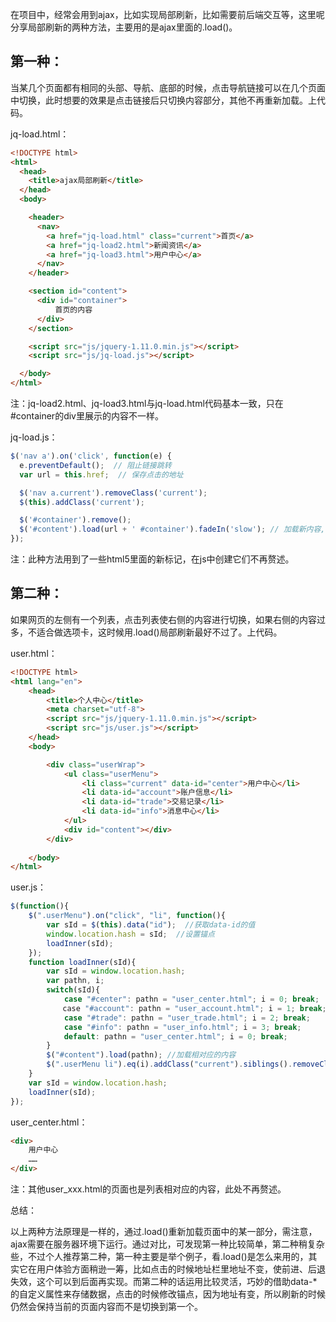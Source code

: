 在项目中，经常会用到ajax，比如实现局部刷新，比如需要前后端交互等，这里呢分享局部刷新的两种方法，主要用的是ajax里面的.load()。

## 第一种：

当某几个页面都有相同的头部、导航、底部的时候，点击导航链接可以在几个页面中切换，此时想要的效果是点击链接后只切换内容部分，其他不再重新加载。上代码。

jq-load.html：

```html
<!DOCTYPE html>
<html>
  <head>
    <title>ajax局部刷新</title>
  </head>
  <body>

    <header>
      <nav>
        <a href="jq-load.html" class="current">首页</a>
        <a href="jq-load2.html">新闻资讯</a>
        <a href="jq-load3.html">用户中心</a>
      </nav>
    </header>

    <section id="content">
      <div id="container">
          首页的内容
      </div>
    </section>

    <script src="js/jquery-1.11.0.min.js"></script>
    <script src="js/jq-load.js"></script>

  </body>
</html>
```

注：jq-load2.html、jq-load3.html与jq-load.html代码基本一致，只在#container的div里展示的内容不一样。


jq-load.js：

```javascript
$('nav a').on('click', function(e) {                 
  e.preventDefault();  // 阻止链接跳转
  var url = this.href;  // 保存点击的地址

  $('nav a.current').removeClass('current');    
  $(this).addClass('current');                       

  $('#container').remove();                          
  $('#content').load(url + ' #container').fadeIn('slow'); // 加载新内容,url地址与该地址下的选择器之间要有空格,表示该url下的#container
});
```
注：此种方法用到了一些html5里面的新标记，在js中创建它们不再赘述。


## 第二种：

如果网页的左侧有一个列表，点击列表使右侧的内容进行切换，如果右侧的内容过多，不适合做选项卡，这时候用.load()局部刷新最好不过了。上代码。

user.html：
```html
<!DOCTYPE html>
<html lang="en">
    <head>
        <title>个人中心</title>
        <meta charset="utf-8">
        <script src="js/jquery-1.11.0.min.js"></script>
        <script src="js/user.js"></script>
    </head>
    <body>

        <div class="userWrap">
            <ul class="userMenu">
                <li class="current" data-id="center">用户中心</li>
                <li data-id="account">账户信息</li>
                <li data-id="trade">交易记录</li>
                <li data-id="info">消息中心</li>
            </ul>
            <div id="content"></div>
        </div>
        
    </body>
</html>
```

user.js：
```javascript
$(function(){
    $(".userMenu").on("click", "li", function(){
        var sId = $(this).data("id");  //获取data-id的值
        window.location.hash = sId;  //设置锚点
        loadInner(sId);
    });
    function loadInner(sId){
        var sId = window.location.hash;
        var pathn, i;
        switch(sId){
            case "#center": pathn = "user_center.html"; i = 0; break;
　　　　　　　case "#account": pathn = "user_account.html"; i = 1; break;
            case "#trade": pathn = "user_trade.html"; i = 2; break;
            case "#info": pathn = "user_info.html"; i = 3; break;
　　　　　　  default: pathn = "user_center.html"; i = 0; break;
        }
        $("#content").load(pathn); //加载相对应的内容
        $(".userMenu li").eq(i).addClass("current").siblings().removeClass("current"); //当前列表高亮
    }
    var sId = window.location.hash;
    loadInner(sId);
});
```


user_center.html：
```html
<div>
    用户中心
    ……
</div>
```
注：其他user_xxx.html的页面也是列表相对应的内容，此处不再赘述。


总结：

以上两种方法原理是一样的，通过.load()重新加载页面中的某一部分，需注意，ajax需要在服务器环境下运行。通过对比，可发现第一种比较简单，第二种稍复杂些，不过个人推荐第二种，第一种主要是举个例子，看.load()是怎么来用的，其实它在用户体验方面稍逊一筹，比如点击的时候地址栏里地址不变，使前进、后退失效，这个可以到后面再实现。而第二种的话运用比较灵活，巧妙的借助data-*的自定义属性来存储数据，点击的时候修改锚点，因为地址有变，所以刷新的时候仍然会保持当前的页面内容而不是切换到第一个。